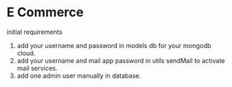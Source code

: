 # E Commerce
  initial requirements
  1. add your username and password in models  db for your mongodb cloud.
  2. add your username and mail app password in utils sendMail to activate mail services.
  3. add one admin user manually in database.